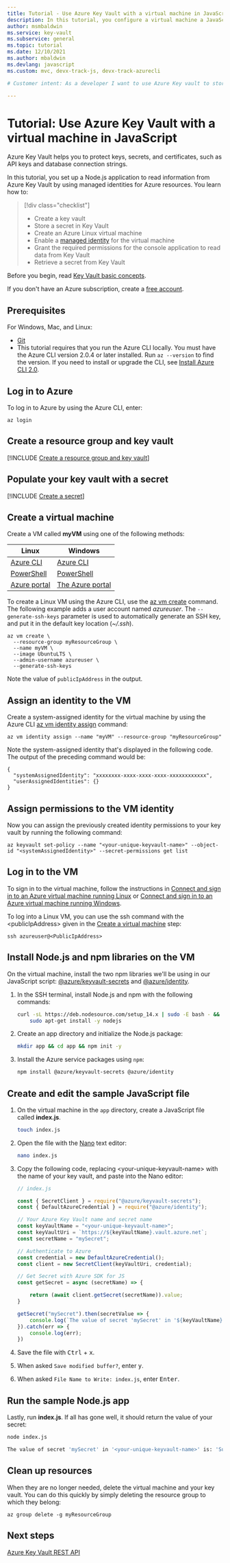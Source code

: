 ```yaml
---
title: Tutorial - Use Azure Key Vault with a virtual machine in JavaScript | Microsoft Docs
description: In this tutorial, you configure a virtual machine a JavaScript application to read a secret from your key vault.
author: msmbaldwin
ms.service: key-vault
ms.subservice: general
ms.topic: tutorial
ms.date: 12/10/2021
ms.author: mbaldwin
ms.devlang: javascript
ms.custom: mvc, devx-track-js, devx-track-azurecli

# Customer intent: As a developer I want to use Azure Key vault to store secrets for my app, so that they are kept secure.

---
```


# Tutorial: Use Azure Key Vault with a virtual machine in JavaScript

Azure Key Vault helps you to protect keys, secrets, and certificates, such as API keys and database connection strings.

In this tutorial, you set up a Node.js application to read information from Azure Key Vault by using managed identities for Azure resources. You learn how to:

> [!div class="checklist"]
> * Create a key vault
> * Store a secret in Key Vault
> * Create an Azure Linux virtual machine
> * Enable a [managed identity](../../active-directory/managed-identities-azure-resources/overview.md) for the virtual machine
> * Grant the required permissions for the console application to read data from Key Vault
> * Retrieve a secret from Key Vault

Before you begin, read [Key Vault basic concepts](basic-concepts.md). 

If you don't have an Azure subscription, create a [free account](https://azure.microsoft.com/free/?WT.mc_id=A261C142F).

## Prerequisites

For Windows, Mac, and Linux:
  * [Git](https://git-scm.com/downloads)
  * This tutorial requires that you run the Azure CLI locally. You must have the Azure CLI version 2.0.4 or later installed. Run `az --version` to find the version. If you need to install or upgrade the CLI, see [Install Azure CLI 2.0](/cli/azure/install-azure-cli).

## Log in to Azure

To log in to Azure by using the Azure CLI, enter:

```azurecli
az login
```

## Create a resource group and key vault

[!INCLUDE [Create a resource group and key vault](../../../includes/key-vault-rg-kv-creation.md)]

## Populate your key vault with a secret

[!INCLUDE [Create a secret](../../../includes/key-vault-create-secret.md)]

## Create a virtual machine

Create a VM called **myVM** using one of the following methods:

| Linux | Windows |
|--|--|
| [Azure CLI](../../virtual-machines/linux/quick-create-cli.md) | [Azure CLI](../../virtual-machines/windows/quick-create-cli.md) |
| [PowerShell](../../virtual-machines/linux/quick-create-powershell.md) | [PowerShell](../../virtual-machines/windows/quick-create-powershell.md) |
| [Azure portal](../../virtual-machines/linux/quick-create-portal.md) | [The Azure portal](../../virtual-machines/windows/quick-create-portal.md) |

To create a Linux VM using the Azure CLI, use the [az vm create](/cli/azure/vm) command.  The following example adds a user account named *azureuser*. The `--generate-ssh-keys` parameter is used to automatically generate an SSH key, and put it in the default key location (*~/.ssh*). 

```azurecli-interactive
az vm create \
  --resource-group myResourceGroup \
  --name myVM \
  --image UbuntuLTS \
  --admin-username azureuser \
  --generate-ssh-keys
```

Note the value of `publicIpAddress` in the output.

## Assign an identity to the VM

Create a system-assigned identity for the virtual machine by using the Azure CLI [az vm identity assign](/cli/azure/vm/identity#az-vm-identity-assign) command:

```azurecli
az vm identity assign --name "myVM" --resource-group "myResourceGroup"
```

Note the system-assigned identity that's displayed in the following code. The output of the preceding command would be: 

```output
{
  "systemAssignedIdentity": "xxxxxxxx-xxxx-xxxx-xxxx-xxxxxxxxxxxx",
  "userAssignedIdentities": {}
}
```

## Assign permissions to the VM identity

Now you can assign the previously created identity permissions to your key vault by running the following command:

```azurecli
az keyvault set-policy --name "<your-unique-keyvault-name>" --object-id "<systemAssignedIdentity>" --secret-permissions get list
```

## Log in to the VM

To sign in to the virtual machine, follow the instructions in [Connect and sign in to an Azure virtual machine running Linux](/azure-docs-archive-pr/virtual-machines/linux/login-using-aad) or [Connect and sign in to an Azure virtual machine running Windows](../../virtual-machines/windows/connect-logon.md).


To log into a Linux VM, you can use the ssh command with the \<publicIpAddress\> given in the [Create a virtual machine](#create-a-virtual-machine) step:

```terminal
ssh azureuser@<PublicIpAddress>
```

## Install Node.js and npm libraries on the VM

On the virtual machine, install the two npm libraries we'll be using in our JavaScript script: [@azure/keyvault-secrets](https://www.npmjs.com/package/@azure/keyvault-secrets) and [@azure/identity](https://www.npmjs.com/package/@azure/identity).  

1. In the SSH terminal, install Node.js and npm with the following commands:

    ```bash
    curl -sL https://deb.nodesource.com/setup_14.x | sudo -E bash - && \
        sudo apt-get install -y nodejs
    ```

1. Create an app directory and initialize the Node.js package:

    ```bash
    mkdir app && cd app && npm init -y
    ```

1. Install the Azure service packages using `npm`:

    ```bash
    npm install @azure/keyvault-secrets @azure/identity
    ```

## Create and edit the sample JavaScript file

1. On the virtual machine in the `app` directory, create a JavaScript file called **index.js**. 

    ```bash
    touch index.js
    ```

1. Open the file with the [Nano](https://www.nano-editor.org/dist/latest/cheatsheet.html) text editor:

    ```bash
    nano index.js
    ```

1. Copy the following code, replacing \<your-unique-keyvault-name\> with the name of your key vault, and paste into the Nano editor:

    ```javascript
    // index.js
    
    const { SecretClient } = require("@azure/keyvault-secrets");
    const { DefaultAzureCredential } = require("@azure/identity");
    
    // Your Azure Key Vault name and secret name
    const keyVaultName = "<your-unique-keyvault-name>";
    const keyVaultUri = `https://${keyVaultName}.vault.azure.net`;
    const secretName = "mySecret";
    
    // Authenticate to Azure
    const credential = new DefaultAzureCredential();
    const client = new SecretClient(keyVaultUri, credential);
    
    // Get Secret with Azure SDK for JS
    const getSecret = async (secretName) => {
    
        return (await client.getSecret(secretName)).value;
    }
    
    getSecret("mySecret").then(secretValue => {
        console.log(`The value of secret 'mySecret' in '${keyVaultName}' is: '${secretValue}'`);
    }).catch(err => {
        console.log(err);
    })
    ```

1. Save the file with <kbd>Ctrl</kbd> + <kbd>x</kbd>. 
1. When asked `Save modified buffer?`, enter <kbd>y</kbd>.
1. When asked `File Name to Write: index.js`, enter <kbd>Enter</kbd>.

## Run the sample Node.js app

Lastly, run **index.js**. If all has gone well, it should return the value of your secret:

```bash
node index.js

The value of secret 'mySecret' in '<your-unique-keyvault-name>' is: 'Success!'
```

## Clean up resources

When they are no longer needed, delete the virtual machine and your key vault.  You can do this quickly by simply deleting the resource group to which they belong:

```azurecli
az group delete -g myResourceGroup
```

## Next steps

[Azure Key Vault REST API](/rest/api/keyvault/)
